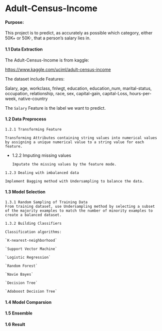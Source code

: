 # Adult-Census-Income

#### Purpose:

  This project is to predict, as accurately as possible which category, either 50K+ or 50K-, that a person’s salary lies in. 

#### 1.1 Data Extraction

  The Adult-Census-Income is from kaggle:
  
  https://www.kaggle.com/uciml/adult-census-income

  The dataset include Features:

  Salary, age, workclass, fnlwgt, education, education_num, marital-status, occupation, relationship, race, sex, capital-gain,
  capital-Loss, hours-per-week, native-country
  
  The `Salary` Feature is the label we want to predict.
  
#### 1.2 Data Preprocess

  ```
  1.2.1 Transforming Feature
  
  Transforming Attributes containing string values into numerical values by assigning a unique numerical value to a string value for each feature. 
  ```
  
  
  * 1.2.2 Imputing missing values
  
      ```
      Imputate the missing values by the feature mode.
      ```
  
  ```
  1.2.3 Dealing with imbalanced data
  
  Implement Bagging method with Undersampling to balance the data.
  ```

#### 1.3 Model Selection
  
  ```
  1.3.1 Random Sampling of Training Data
  From training dataset, use Undersampling method by selecting a subset of the majority examples to match the number of minority examples to create a balanced dataset.
  ```
  
  ```
  1.3.2 Building Classifiers
  
  Classification algorithms:
  
  `K-nearest-neighborhood`
  
  `Support Vector Machine`
  
  `Logistic Regression`
  
  `Random Forest`
  
  `Navie Bayes`
  
  `Decision Tree`
  
  `Adaboost Decision Tree`
  ```

#### 1.4 Model Comparsion


#### 1.5 Ensemble


#### 1.6 Result

